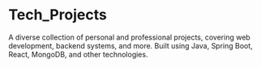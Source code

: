 # Tech_Projects
A diverse collection of personal and professional projects, covering web development, backend systems, and more. Built using Java, Spring Boot, React, MongoDB, and other technologies.
